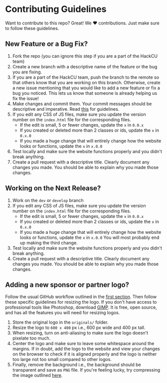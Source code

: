 # Contributing Guidelines

Want to contribute to this repo? Great! We  :heart:  contributions. Just make sure to follow these guidelines.

## New Feature or a Bug Fix?
1. Fork the repo (you can ignore this step if you are a part of the HackCU team)
2. Create a new branch with a descriptive name of the feature or the bug you are fixing.
3. If you are a part of the HackCU team, push the branch to the remote so that others know that you are working on this branch. Otherwise, create a new issue mentioning that you would like to add a new feature or fix a bug you noticed. This lets us know that someone is already helping us fix the issue!
4. Make changes and commit them. Your commit messages should be descriptive and imperative. Read [this](http://who-t.blogspot.com/2009/12/on-commit-messages.html) for guidelines.
5. If you edit any CSS of JS files, make sure you update the version number on the `index.html` file for the corresponding files.
	* If the edit is small, 5 or fewer changes, update the `x` in `0.0.x`
	* If you created or deleted more than 2 classes or ids, update the `x` in `0.x.0`
	* If you made a huge change that will entirely change how the website looks or functions, update the `x` in `x.0.0`
6. Test locally and make sure the website functions properly and you didn't break anything.
7. Create a pull request with a descriptive title. Clearly document any changes you made. You should be able to explain why you made those changes.

## Working on the Next Release?
1. Work on the `dev` or `develop` branch
2. If you edit any CSS of JS files, make sure you update the version number on the `index.html` file for the corresponding files.
	* If the edit is small, 5 or fewer changes, update the `x` in `0.0.x`
	* If you created or deleted more than 2 classes or ids, update the `x` in `0.x.0`
	* If you made a huge change that will entirely change how the website looks or functions, update the `x` in `x.0.0`
	You will most probably end up making the third change.
3. Test locally and make sure the website functions properly and you didn't break anything.
4. Create a pull request with a descriptive title. Clearly document any changes you made. You should be able to explain why you made those changes.

## Adding a new sponsor or partner logo?
Follow the usual GitHub workflow outlined in the [first section](#new-feature-or-a-bug-fix?).
Then follow these specific guidelines for resizing the logo.
If you don't have access to professional tools like Photoshop, download [GIMP](https://www.gimp.org/downloads/). It is free, open source, and has all the features you will need for resizing logos.
1. Store the original logo in the `originals/` folder.
2. Resize the logo to `600 x 400` px i.e., 600 px wide and 400 px tall.
3. When resizing, turn on anti-aliasing to make sure the logo doesn't pixelate too much.
4. Center the logo and make sure to leave some whitespace around the margins. If in doubt, add the logo to the website and view your changes on the browser to check if it is aligned properly and the logo is neither too large not too small compared to other logos.
5. Finally, remove the background i.e., the background should be transparent and save as `PNG` file.
If you're feeling lucky, try compressing the image outlined [here](https://github.com/HackCU/HackCU/pull/14).
